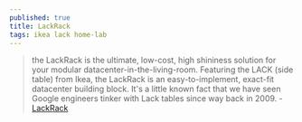 ```yaml
---
published: true
title: LackRack
tags: ikea lack home-lab
---
```

> the LackRack is the ultimate, low-cost, high shininess solution for your modular datacenter-in-the-living-room. Featuring the LACK (side table) from Ikea, the LackRack is an easy-to-implement, exact-fit datacenter building block. It's a little known fact that we have seen Google engineers tinker with Lack tables since way back in 2009. - [LackRack](https://wiki.eth0.nl/index.php/LackRack)
